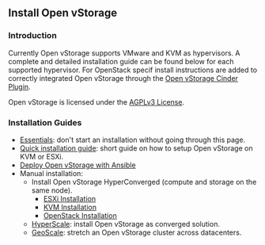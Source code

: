 ## Install Open vStorage

### Introduction
Currently Open vStorage supports VMware and KVM as hypervisors. A complete and detailed installation guide can be found below for each supported hypervisor.
For OpenStack specif install instructions are added to correctly integrated Open vStorage through the [Open vStorage Cinder Plugin](https://github.com/openvstorage/framework-cinder-plugin).

Open vStorage is licensed under the [AGPLv3 License](http://www.gnu.org/licenses/agpl.html).

### Installation Guides
* [Essentials](essentials.md): don't start an installation without going through this page.
* [Quick installation guide](quickinstall.md): short guide on how to setup Open vStorage on KVM or ESXi.
* [Deploy Open vStorage with Ansible](ansible.md)
* Manual installation:
    * Install Open vStorage HyperConverged (compute and storage on the same node).
        * [ESXi Installation](esxi.md)
        * [KVM Installation](kvm.md)
        * [OpenStack Installation](openstack.md)
    * [HyperScale](hyperscale.md): install Open vStorage as converged solution.
    * [GeoScale](geoscale.md): stretch an Open vStorage cluster across datacenters.